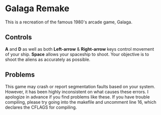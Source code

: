 # Galaga Remake
This is a recreation of the famous 1980's arcade game, Galaga.

## Controls
**A** and **D** as well as both **Left-arrow** & **Right-arrow** keys control movement of your ship.
**Space** allows your spaceship to shoot. 
Your objective is to shoot the aliens as accurately as possible.

## Problems
This game may crash or report segmentation faults based on your system. However, it has been highly inconsistent on what causes these errors. I apologize in advance if you find problems like these. 
If you have trouble compiling, please try going into the makefile and uncomment line 16, which declares the CFLAGS for compiling. 
